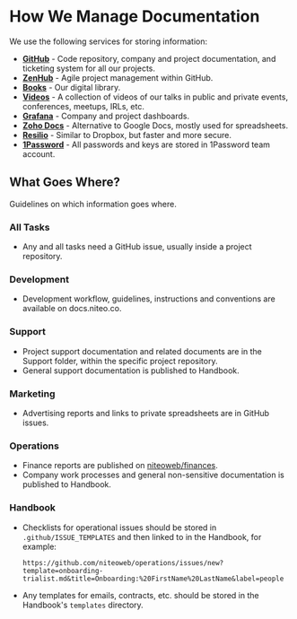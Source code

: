 # How We Manage Documentation

We use the following services for storing information:

- **[GitHub](https://github.com/niteoweb)** - Code repository, company and project documentation, and ticketing system for all our projects.
- **[ZenHub](https://www.zenhub.com/)** - Agile project management within GitHub.
- **[Books](http://books.niteo.co)** - Our digital library.
- **[Videos](http://videos.niteo.co)** - A collection of videos of our talks in public and private events, conferences, meetups, IRLs, etc.
- **[Grafana](http://niteo.grafana.net)** - Company and project dashboards.
- **[Zoho Docs](https://docs.zoho.eu/home)** - Alternative to Google Docs, mostly used for spreadsheets.
- **[Resilio](https://www.resilio.com/)** - Similar to Dropbox, but faster and more secure.
- **[1Password](https://my.1password.com/)** - All passwords and keys are stored in 1Password team account.

## What Goes Where?

Guidelines on which information goes where.

### All Tasks

- Any and all tasks need a GitHub issue, usually inside a project repository.

### Development

- Development workflow, guidelines, instructions and conventions are available on docs.niteo.co.

### Support

- Project support documentation and related documents are in the Support folder, within the specific project repository.
- General support documentation is published to Handbook.

### Marketing

- Advertising reports and links to private spreadsheets are in GitHub issues.

### Operations

- Finance reports are published on [niteoweb/finances](https://github.com/niteoweb/finances).
- Company work processes and general non-sensitive documentation is published to Handbook.

### Handbook

- Checklists for operational issues should be stored in
`.github/ISSUE_TEMPLATES` and then linked to in the Handbook, for example:

    `https://github.com/niteoweb/operations/issues/new?template=onboarding-trialist.md&title=Onboarding:%20FirstName%20LastName&label=people`

- Any templates for emails, contracts, etc. should be stored in the Handbook's `templates` directory.
